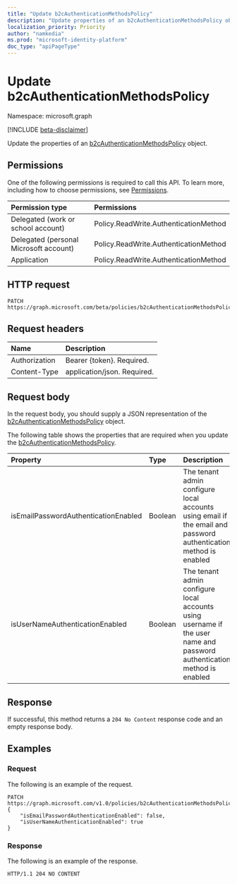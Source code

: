 ```yaml
---
title: "Update b2cAuthenticationMethodsPolicy"
description: "Update properties of an b2cAuthenticationMethodsPolicy object."
localization_priority: Priority
author: "namkedia"
ms.prod: "microsoft-identity-platform"
doc_type: "apiPageType"
---
```


# Update b2cAuthenticationMethodsPolicy

Namespace: microsoft.graph

[!INCLUDE [beta-disclaimer](../../includes/beta-disclaimer.md)]

Update the properties of an [b2cAuthenticationMethodsPolicy](../resources/b2cauthenticationmethodspolicy.md) object.

## Permissions

One of the following permissions is required to call this API. To learn more, including how to choose permissions, see [Permissions](/graph/permissions-reference).

| Permission type                        | Permissions|
|:---------------------------------------|:---------------|
| Delegated (work or school account)     | Policy.ReadWrite.AuthenticationMethod|
| Delegated (personal Microsoft account) | Policy.ReadWrite.AuthenticationMethod|
| Application                            | Policy.ReadWrite.AuthenticationMethod|

## HTTP request

<!-- { "blockType": "ignored" } -->

```http
PATCH https://graph.microsoft.com/beta/policies/b2cAuthenticationMethodsPolicy
```

## Request headers

|Name|Description|
|:---|:---|
|Authorization|Bearer {token}. Required.|
|Content-Type|application/json. Required.|

## Request body

In the request body, you should supply a JSON representation of the [b2cAuthenticationMethodsPolicy](../resources/b2cauthenticationmethodspolicy.md) object.

The following table shows the properties that are required when you update the [b2cAuthenticationMethodsPolicy](../resources/b2cauthenticationmethodspolicy.md).

| Property     | Type        | Description |
|:-------------|:------------|:------------|
|isEmailPasswordAuthenticationEnabled|Boolean|The tenant admin configure local accounts using email if the email and password authentication method is enabled|
|isUserNameAuthenticationEnabled|Boolean|The tenant admin configure local accounts using username if the user name and password authentication method is enabled|

## Response

If successful, this method returns a `204 No Content` response code and an empty response body.

## Examples

### Request

The following is an example of the request.

<!-- {
  "blockType": "request",
  "name": "patch_b2cauthenticationmethodspolicy"
}-->

```msgraph-interactive
PATCH https://graph.microsoft.com/v1.0/policies/b2cAuthenticationMethodsPolicy
{
    "isEmailPasswordAuthenticationEnabled": false,
    "isUserNameAuthenticationEnabled": true
}
```

### Response

The following is an example of the response.

<!-- {
  "blockType": "response",
  "truncated": true,
  "@odata.type": "microsoft.graph.b2cauthenticationmethodspolicy"
} -->

```http
HTTP/1.1 204 NO CONTENT
```

<!-- uuid: 16cd6b66-4b1a-43a1-adaf-3a886856ed98
2019-02-04 14:57:30 UTC -->
<!-- {
  "type": "#page.annotation",
  "description": "Update b2cauthenticationmethodspolicy",
  "keywords": "",
  "section": "documentation",
  "tocPath": ""
}-->
